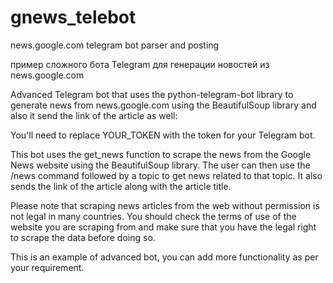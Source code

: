 # gnews_telebot
news.google.com telegram bot  parser and posting

пример сложного бота Telegram для генерации новостей из news.google.com

Advanced Telegram bot that uses the python-telegram-bot library to generate news from news.google.com using the BeautifulSoup library and also it send the link of the article as well:

You'll need to replace YOUR_TOKEN with the token for your Telegram bot.

This bot uses the get_news function to scrape the news from the Google News website using the BeautifulSoup library. The user can then use the /news command followed by a topic to get news related to that topic. It also sends the link of the article along with the article title.

Please note that scraping news articles from the web without permission is not legal in many countries. You should check the terms of use of the website you are scraping from and make sure that you have the legal right to scrape the data before doing so.

This is an example of advanced bot, you can add more functionality as per your requirement.

